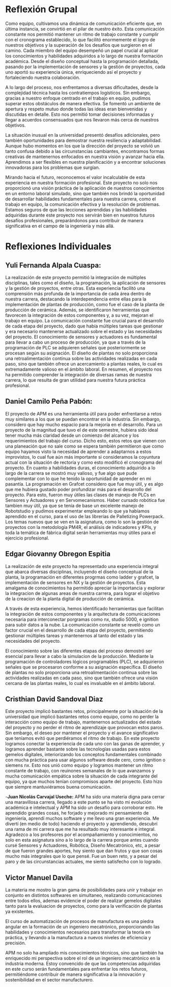 # **Reflexión Grupal**
Como equipo, cultivamos una dinámica de comunicación eficiente que, en última instancia, se convirtió en el pilar de nuestro éxito. Esta comunicación constante nos permitió mantener un ritmo de trabajo constante y cumplir con el cronograma establecido, lo que facilitó enormemente el logro de nuestros objetivos y la superación de los desafíos que surgieron en el camino. Cada miembro del equipo desempeñó un papel crucial al aplicar los conocimientos y habilidades adquiridos a lo largo de nuestra formación académica. Desde el diseño conceptual hasta la programación detallada, pasando por la implementación de sensores y la gestión de proyectos, cada uno aportó su experiencia única, enriqueciendo así el proyecto y fortaleciendo nuestra colaboración.

A lo largo del proceso, nos enfrentamos a diversas dificultades, desde la complejidad técnica hasta los contratiempos logísticos. Sin embargo, gracias a nuestro enfoque centrado en el trabajo en equipo, pudimos superar estos obstáculos de manera efectiva. Se fomentó un ambiente de apertura y respeto mutuo donde todas las ideas eran bienvenidas y discutidas en detalle. Esto nos permitió tomar decisiones informadas y llegar a acuerdos consensuados que nos llevaron más cerca de nuestros objetivos.

La situación inusual en la universidad presentó desafíos adicionales, pero también oportunidades para demostrar nuestra resiliencia y adaptabilidad. Aunque hubo momentos en los que la dirección del proyecto se volvió un tanto confusa debido a las circunstancias cambiantes, encontramos formas creativas de mantenernos enfocados en nuestra visión y avanzar hacia ella. Aprendimos a ser flexibles en nuestra planificación y a encontrar soluciones innovadoras para los problemas que surgían.

Mirando hacia el futuro, reconocemos el valor incalculable de esta experiencia en nuestra formación profesional. Este proyecto no solo nos proporcionó una visión práctica de la aplicación de nuestros conocimientos en un entorno laboral simulado, sino que también nos brindó la oportunidad de desarrollar habilidades fundamentales para nuestra carrera, como el trabajo en equipo, la comunicación efectiva y la resolución de problemas. Estamos seguros de que las lecciones aprendidas y las habilidades adquiridas durante este proyecto nos servirán bien en nuestros futuros desafíos profesionales, preparándonos para contribuir de manera significativa en el campo de la ingeniería y más allá.

# **Reflexiones Individuales**
## Yuli Fernanda Alpala Cuaspa:
La realización de este proyecto permitió la integración de múltiples disciplinas, tales como el diseño, la programación, la aplicación de sensores y la gestión de proyectos, entre otras. Esta experiencia facilitó una comprensión más profunda de la importancia de cada área dentro de nuestra carrera, destacando la interdependencia entre ellas para la implementación de plantas de producción, como fue el caso de la planta de producción de cerámica. Además, se identificaron herramientas que favorecen la integración de estos componentes y, a su vez, mejoran el trabajo en equipo. La comunicación constante fue crucial para el desarrollo de cada etapa del proyecto, dado que había múltiples tareas que gestionar y era necesario mantenerse actualizado sobre el estado y las necesidades del proyecto.
El conocimiento de sensores y actuadores es fundamental para llevar a cabo un proceso de producción, ya que a través de la programación de PLC se adquieren señales que posteriormente se procesan según su asignación. El diseño de plantas no solo proporciona una retroalimentación continua sobre las actividades realizadas en cada paso, sino que también ofrece un acercamiento a plantas reales, lo cual es extremadamente valioso en el ámbito laboral. En resumen, el proyecto nos ha permitido comprender la integración de diversas ramas de nuestra carrera, lo que resulta de gran utilidad para nuestra futura práctica profesional.
## Daniel Camilo Peña Pabón:
El proyecto de APM es una herramienta útil para poder enfrentarse a retos muy similares a los que se puedan encontrar en la industria. Sin embargo, considero que hay mucho espacio para la mejoría en el desarrollo. Para un proyecto de la magnitud que tuvo el de este semestre, hubiera sido ideal tener mucha más claridad desde un comienzo del alcance y los requerimientos del trabajo del curso. Dicho esto, estos retos que vienen con una planeación que no sale como se espera también permitieron que como equipo hayamos visto la necesidad de aprender a adaptarnos a estos improvistos, lo cual fue aún más importante si consideramos la coyuntura actual con la situación de rectoría y como esto modificó el cronograma del proyecto.
En cuanto a habilidades duras, el conocimiento adquirido a lo largo de la carrera se mostró muy valioso, y fue algo que pude complementar con lo que he tenido la oportunidad de aprender en mi pasantía. La programación en Grafcet considero que fue muy útil, y es algo que me hubiera gustado poder profundizar más para el desarrollo del proyecto. Para esto, fueron muy útiles las clases de manejo de PLCs en Sensores y Actuadores y en Servomecanismos. Haber cursado robótica fue tambien muy útil, ya que se tenía de base un excelente manejo de Robotstudio y pudimos experimentar empleando lo que ya habíamos aprendido en el curso, para el uso de las librerías de Palletizing Powerpack. Los temas nuevos que se ven en la asignatura, como lo son la gestión de proyectos con la metodología PM4R, el análisis de indicadores y KPIs, y toda la temática de fábrica digital serán herramientas muy útiles para el ejercicio profesional.

## Edgar Giovanny Obregon Espitia

La realización de este proyecto ha representado una experiencia integral que abarca diversas disciplinas, incluyendo el diseño conceptual de la planta, la programación en diferentes progrmas como ladder y grafcet, la implementación de sensores en NX y la gestión de proyectos. Esta amalgama de conocimientos ha permitido apreciar la importancia y explorar la integracion de algunas areas de nuestra carrera, para lograr el objetivo de la creacion de la planta digital de producción de cerámica.

A través de esta experiencia, hemos identificado herramientas que facilitan la integración de estos componentes y la arquitectura de comunicaciones necesaria para interconectar porgramas como nx, studio 5000, e ignition para subir datos a la nube. La comunicación constante se reveló como un factor crucial en el desarrollo de cada etapa del proyecto, permitiendo gestionar múltiples tareas y mantenernos al tanto del estado y las necesidades del proyecto.

El conocimiento sobre las diferentes etapas del proceso demostró ser esencial para llevar a cabo la simulacion de la producción. Mediante la programación de controladores lógicos programables (PLC), se adquirieron señales que se procesaron conforme a su asignación específica. El diseño de plantas no solo proporciona una retroalimentación continua sobre las actividades realizadas en cada paso, sino que también ofrece una visión cercana de las plantas reales, lo cual es invaluable en el ámbito laboral.

## Cristhian David Sandoval Diaz

Este proyecto implicó bastantes retos, principalmente por la situación de la universidad que implicó bastantes retos como equipo, como no perder la interacción como equipo de trabajo, mantenernos actualizados del estado del proyecto y no perder el ritmo de aprendizaje que provocan estos paros. Sin embargo, el deseo por mantener el proyecto y el avance significativo que teníamos evitó que perdiéramos el ritmo de trabajo.
En este proyecto logramos conectar la experiencia de cada uno con las ganas de aprender, y logramos aprender bastante sobre las tecnologías usadas para estos gemelos digitales, interiorizando los conceptos fundamentales combinado con mucha práctica para usar algunos software desde cero, como ignition o siemens nx. Esto nos unió como equipo y logramos mantener un ritmo constante de trabajo, con reuinones semanales de lo que avanzamos y mucha comunicación empática sobre la situación de cada integrante del equipo, ya que muchos tenían compromisos aparte del proyecto. Esto hizo que siempre mantuviéramos buena comunicación.

-**Juan Nicolás Carvajal Useche:** APM ha sido una materia digna para cerrar una maravillosa carrera, llegado a este punto se ha visto mi evolución académica e intelectual y APM ha sido un desafío para corroborar esto. He aprendido grandes cosas, he forjado y mejorado mi pensamiento de ingeniería, aprendí muchos software y me llevo una gran experiencia. Me divertí (en medio de todo) haciendo el proyecto y aprendiendo, descubrí una rama de mi carrera que me ha resultado muy interesante e integral. Agradezco a los profesores por el acompañamiento y conocimientos, no solo en esta asignatura sino a lo largo de la carrera porque antes cuando cursé Sensores y Actuadores, Robótica, Diseño Mecatrónico, etc, a pesar de que fueron grandes aportes, hoy siento que dan frutos y que son cosas mucho más integrales que lo que pensé. Fue un buen reto, y a pesar del paro y de las circunstancias actuales, me siento satisfecho con lo logrado.


## Victor Manuel Davila

La materia me mostro la gran gama de posibilidades para unir y trabajar en conjunto en distintos softwares en simultaneo, realizando comunicaciones entre todos ellos, ademas evidencie el poder de realizar gemelos digitales tanto para la evaluacion de proyectos, como para la verificación de plantas ya existentes.

El curso de automatización de procesos de manufactura es una piedra angular en la formación de un ingeniero mecatrónico, proporcionando las habilidades y conocimientos necesarios para transformar la teoría en práctica, y llevando a la manufactura a nuevos niveles de eficiencia y precisión.

APM no solo ha ampliado mis conocimientos técnicos, sino que también ha enriquecido mi perspectiva sobre el rol de un ingeniero mecatrónico en la industria moderna. Estoy convencido de que las competencias adquiridas en este curso serán fundamentales para enfrentar los retos futuros, permitiéndome contribuir de manera significativa a la innovación y sostenibilidad en el sector manufacturero.
